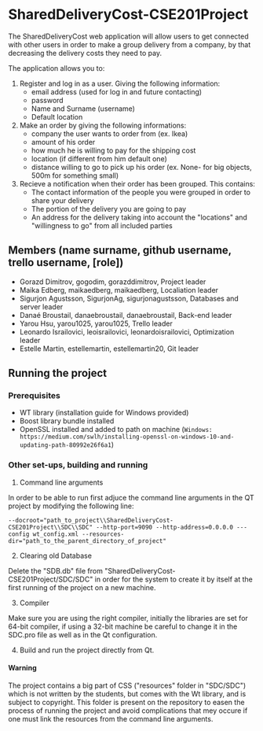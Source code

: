 # SharedDeliveryCost-CSE201Project

The SharedDeliveryCost web application will allow users to get connected with other users in order to make a group delivery from a company, by that decreasing the delivery costs they need to pay.

The application allows you to:

1. Register and log in as a user. Giving the following information:
   - email address (used for log in and future contacting)
   - password
   - Name and Surname (username)
   - Default location
2. Make an order by giving the following informations:
   - company the user wants to order from (ex. Ikea)
   - amount of his order
   - how much he is willing to pay for the shipping cost
   - location (if different from him default one)
   - distance willing to go to pick up his order (ex. None- for big objects, 500m for something small)
3. Recieve a notification when their order has been grouped. This contains:
   - The contact information of the people you were grouped in order to share your delivery
   - The portion of the delivery you are going to pay
   - An address for the delivery taking into account the "locations" and "willingness to go" from all included parties

## Members (name surname, github username, trello username, [role])

- Gorazd Dimitrov, gogodim, gorazddimitrov, Project leader
- Maika Edberg, maikaedberg, maikaedberg, Localiation leader
- Sigurjon Agustsson, SigurjonAg, sigurjonagustsson, Databases and server leader
- Danaé Broustail, danaebroustail, danaebroustail, Back-end leader
- Yarou Hsu, yarou1025, yarou1025, Trello leader
- Leonardo Israilovici, leoisrailovici, leonardoisrailovici, Optimization leader
- Estelle Martin, estellemartin, estellemartin20, Git leader

## Running the project

### Prerequisites
- WT library (installation guide for Windows provided)
- Boost library bundle installed
- OpenSSL installed and added to path on machine (```Windows: https://medium.com/swlh/installing-openssl-on-windows-10-and-updating-path-80992e26f6a1```)

### Other set-ups, building and running
1. Command line arguments

In order to be able to run first adjuce the command line arguments in the QT project by modifying the following line:
```
--docroot="path_to_project\\SharedDeliveryCost-CSE201Project\\SDC\\SDC" --http-port=9090 --http-address=0.0.0.0 ---config wt_config.xml --resources-dir="path_to_the_parent_directory_of_project"
```
2. Clearing old Database

Delete the "SDB.db" file from "SharedDeliveryCost-CSE201Project/SDC/SDC" in order for the system to create it by itself at the first running of the project on a new machine.

3. Compiler

Make sure you are using the right compiler, initially the libraries are set for 64-bit compiler, if using a 32-bit machine be careful to change it in the SDC.pro file as well as in the Qt configuration.

4. Build and run the project directly from Qt.

#### Warning

The project contains a big part of CSS ("resources" folder in "SDC/SDC") which is not written by the students, but comes with the Wt library, and is subject to copyright. This folder is present on the repository to easen the process of running the project and avoid complications that mey occure if one must link the resources from the command line arguments.
